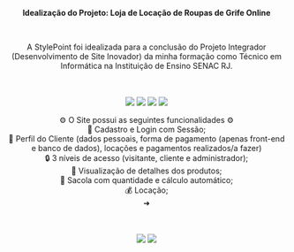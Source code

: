 <div align="center">
  <p><strong>Idealização do Projeto: Loja de Locação de Roupas de Grife Online</strong></p>
  <br>
  <p>A StylePoint foi idealizada para a conclusão do Projeto Integrador (Desenvolvimento de Site Inovador) da minha formação como Técnico em Informática na Instituição    de Ensino SENAC RJ.</p>
  <br>
  
  <br>
  <img src="https://img.shields.io/badge/HTML5-E34F26?style=for-the-badge&logo=html5&logoColor=white" />
  <img src="https://img.shields.io/badge/CSS3-1572B6?style=for-the-badge&logo=css3&logoColor=white"/>
  <img src="https://img.shields.io/badge/Bootstrap-563D7C?style=for-the-badge&logo=bootstrap&logoColor=white"/>
  <img src="https://img.shields.io/badge/PHP-777BB4?style=for-the-badge&logo=php&logoColor=white"/>
  <br>
  
  ⚙️ O Site possui as seguintes funcionalidades ⚙️
  <br>
  📇 Cadastro e Login com Sessão;
  <br>
  👤 Perfil do Cliente (dados pessoais, forma de pagamento (apenas front-end e banco de dados), locações e pagamentos realizados/a fazer)
  <br>
  🔒 3 níveis de acesso (visitante, cliente e administrador);
  <br>
  👔 Visualização de detalhes dos produtos;
  <br>
  👜 Sacola com quantidade e cálculo automático;
  <br>
  💰 Locação;
  <br>
  ➜ 
  
  
  <br><br>
  <img src="https://user-images.githubusercontent.com/92002985/205776396-e08eac50-1335-42d8-b509-f4d68c6c257d.png" />
  <img src="https://user-images.githubusercontent.com/92002985/205776683-81557a13-3426-4714-8a0c-6d3ac81d1806.png"/>

</div>
